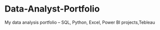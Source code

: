 # Data-Analyst-Portfolio
My data analysis portfolio – SQL, Python, Excel, Power BI projects,Tebleau

